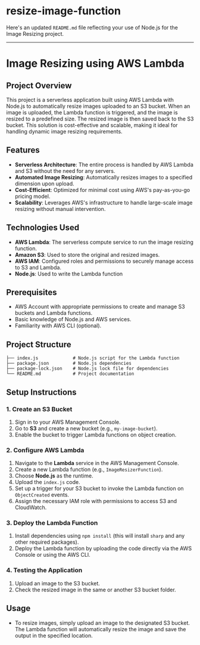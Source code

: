 # resize-image-function
Here's an updated `README.md` file reflecting your use of Node.js for the Image Resizing project.

---

# Image Resizing using AWS Lambda

## Project Overview
This project is a serverless application built using AWS Lambda with Node.js to automatically resize images uploaded to an S3 bucket. When an image is uploaded, the Lambda function is triggered, and the image is resized to a predefined size. The resized image is then saved back to the S3 bucket. This solution is cost-effective and scalable, making it ideal for handling dynamic image resizing requirements.

## Features
- **Serverless Architecture**: The entire process is handled by AWS Lambda and S3 without the need for any servers.
- **Automated Image Resizing**: Automatically resizes images to a specified dimension upon upload.
- **Cost-Efficient**: Optimized for minimal cost using AWS's pay-as-you-go pricing model.
- **Scalability**: Leverages AWS's infrastructure to handle large-scale image resizing without manual intervention.

## Technologies Used
- **AWS Lambda**: The serverless compute service to run the image resizing function.
- **Amazon S3**: Used to store the original and resized images.
- **AWS IAM**: Configured roles and permissions to securely manage access to S3 and Lambda.
- **Node.js**: Used to write the Lambda function

## Prerequisites
- AWS Account with appropriate permissions to create and manage S3 buckets and Lambda functions.
- Basic knowledge of Node.js and AWS services.
- Familiarity with AWS CLI (optional).

## Project Structure
```
├── index.js             # Node.js script for the Lambda function
├── package.json         # Node.js dependencies
├── package-lock.json    # Node.js lock file for dependencies
└── README.md            # Project documentation
```

## Setup Instructions

### 1. Create an S3 Bucket
1. Sign in to your AWS Management Console.
2. Go to **S3** and create a new bucket (e.g., `my-image-bucket`).
3. Enable the bucket to trigger Lambda functions on object creation.

### 2. Configure AWS Lambda
1. Navigate to the **Lambda** service in the AWS Management Console.
2. Create a new Lambda function (e.g., `ImageResizerFunction`).
3. Choose **Node.js** as the runtime.
4. Upload the `index.js` code.
5. Set up a trigger for your S3 bucket to invoke the Lambda function on `ObjectCreated` events.
6. Assign the necessary IAM role with permissions to access S3 and CloudWatch.

### 3. Deploy the Lambda Function
1. Install dependencies using `npm install` (this will install `sharp` and any other required packages).
2. Deploy the Lambda function by uploading the code directly via the AWS Console or using the AWS CLI.

### 4. Testing the Application
1. Upload an image to the S3 bucket.
2. Check the resized image in the same or another S3 bucket folder.

## Usage
- To resize images, simply upload an image to the designated S3 bucket. The Lambda function will automatically resize the image and save the output in the specified location.
